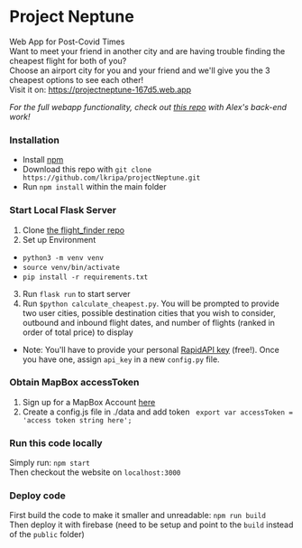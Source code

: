 # Project Neptune

Web App for Post-Covid Times <br />
Want to meet your friend in another city and are having trouble finding the cheapest flight for both of you? <br />
Choose an airport city for you and your friend and we'll give you the 3 cheapest options to see each other! <br />
Visit it on: https://projectneptune-167d5.web.app

*For the full webapp functionality, check out [this repo](https://github.com/alexgastone/flight_finder) with Alex's back-end work!*

### Installation
 - Install [npm](https://www.npmjs.com/get-npm)
 - Download this repo with `git clone https://github.com/lkripa/projectNeptune.git`
 - Run `npm install` within the main folder 

### Start Local Flask Server
1. Clone [the flight_finder repo](https://github.com/alexgastone/flight_finder)
2. Set up  Environment 
- `python3 -m venv venv`
- `source venv/bin/activate`
- `pip install -r requirements.txt`
3. Run `flask run` to start server
4. Run `$python calculate_cheapest.py`. You will be prompted to provide two user cities, possible destination cities that you wish to consider, outbound and inbound flight dates, and number of flights (ranked in order of total price) to display
  * Note: You'll have to provide your personal [RapidAPI key](https://rapidapi.com/skyscanner/api/skyscanner-flight-search) (free!). Once you have one, assign `api_key` in a new `config.py` file. 

### Obtain MapBox accessToken
1. Sign up for a MapBox Account [here](https://account.mapbox.com/auth/signup/)
2. Create a config.js file in ./data and add token
` export var accessToken = 'access token string here';`

### Run this code locally
Simply run: `npm start` <br />
Then checkout the website on `localhost:3000`

### Deploy code
First build the code to make it smaller and unreadable: `npm run build` <br />
Then deploy it with firebase (need to be setup and point to the `build` instead of the `public` folder)
